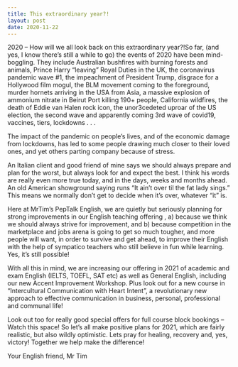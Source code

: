 ```yaml
---
title: This extraordinary year?!
layout: post	
date: 2020-11-22
---
```

2020 – How will we all look back on this extraordinary year?!So far,  (and yes, I know there’s still a while to go) the events of 2020 have been mind-boggling. They include Australian bushfires  with burning forests and animals, Prince Harry “leaving” Royal Duties in the UK, the coronavirus pandemic wave #1, the impeachment of President Trump, disgrace for a Hollywood film mogul, the BLM movement coming to the foreground, murder hornets arriving in the USA from Asia, a massive explosion of ammonium nitrate in Beirut Port killing 190+ people, California wildfires, the death of Eddie van Halen rock icon, the unor3cedeted uproar of the US election, the second wave and apparently coming 3rd wave of covid19, vaccines, tiers, lockdowns . . . 

<!--more-->

The impact of the pandemic on people’s lives, and of the economic damage from lockdowns,  has led to some people drawing much closer to their loved ones, and yet others parting company because of stress.

An Italian client and good friend of mine says we should always prepare and plan for the worst, but always look for and expect the best. I think his words are really even more true today, and in the days,  weeks and months ahead. An old American showground saying runs “It ain’t over til the fat lady sings.” This means we normally don’t get to decide when it’s over, whatever “it” is.

Here at MrTim’s PepTalk English, we are quietly but seriously planning for strong improvements in our English teaching offering , a) because we think we should always strive for improvement, and b) because competition in the marketplace and jobs arena is going to get so much  tougher,  and more people will want, in order to survive and get ahead,  to improve their English with the help of sympatico teachers who still believe in fun while learning. Yes, it’s still possible!

With all this in mind, we are increasing our offering in 2021 of academic and exam English (IELTS, TOEFL, SAT etc) as well as General English, including our new Accent Improvement Workshop. Plus look out for a new course in “Intercultural Communication with Heart Intent”, a revolutionary new approach to effective communication in business, personal, professional and communal life!

Look out too for really good special offers for full course block bookings – Watch this space!
So let’s all make positive plans for 2021, which are fairly realistic, but also wildly optimistic. Lets pray  for healing, recovery and, yes,  victory! Together we help make the difference!

Your English friend,
Mr Tim
